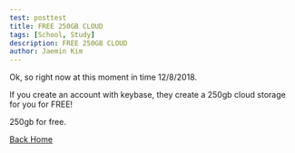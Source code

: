 ```yaml
---
test: posttest
title: FREE 250GB CLOUD
tags: [School, Study]
description: FREE 250GB CLOUD
author: Jaemin Kim
--- 
```


Ok, so right now at this moment in time 12/8/2018.

If you create an account with keybase, they create a 250gb cloud storage for you for FREE!

250gb for free.

[Back Home](https://jaemnkm.github.io/jekyll-now/)